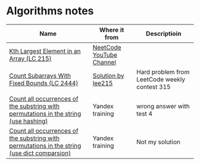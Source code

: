 # Algorithms notes

|Name|Where it from|Descriptioin|
|-|-|-|
|[Kth Largest Element in an Array (LC 215)](https://github.com/evgen8323/Algorithms-notes/blob/main/kth_largest.py)|[NeetCode YouTube Channel](https://www.youtube.com/watch?v=XEmy13g1Qxc)||
|[Count Subarrays With Fixed Bounds (LC 2444)](https://github.com/evgen8323/Algorithms-notes/blob/main/count_subarrays.py)|[Solution by lee215](https://leetcode.com/problems/count-subarrays-with-fixed-bounds/solutions/2708099/java-c-python-sliding-window-with-explanation/?languageTags=python)|Hard problem from LeetCode weekly contest 315|
||||
|[Count all occurrences of the substring with permutations in the string (use hashing)](https://github.com/evgen8323/Algorithms-notes/blob/main/ss_in_s_primes.py)|Yandex training|wrong answer with test 4|
|[Count all occurrences of the substring with permutations in the string (use dict comparsion)](https://github.com/evgen8323/Algorithms-notes/blob/main/ss_in_s_dicts.py)|Yandex training|Not my solution|
